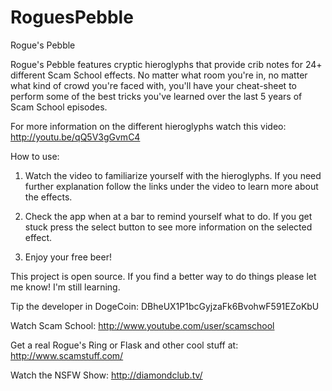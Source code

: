 RoguesPebble
============

Rogue's Pebble

Rogue's Pebble features cryptic hieroglyphs that provide crib notes for 24+ different Scam School effects.  No matter what room you're in, no matter what kind of crowd you're faced with, you'll have your cheat-sheet to perform some of the best tricks you've learned over the last 5 years of Scam School episodes.

For more information on the different hieroglyphs watch this video: http://youtu.be/qQ5V3gGvmC4

How to use:

1) Watch the video to familiarize yourself with the hieroglyphs. If you need further explanation follow the links under the video to learn more about the effects.

2) Check the app when at a bar to remind yourself what to do. If you get stuck press the select button to see more   information on the selected effect.

3) Enjoy your free beer!

This project is open source. If you find a better way to do things please let me know! I'm still learning.

Tip the developer in DogeCoin: DBheUX1P1bcGyjzaFk6BvohwF591EZoKbU

Watch Scam School: http://www.youtube.com/user/scamschool

Get a real Rogue's Ring or Flask and other cool stuff at: http://www.scamstuff.com/

Watch the NSFW Show: http://diamondclub.tv/
